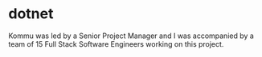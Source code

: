 # dotnet

Kommu was led by a Senior Project Manager and I was accompanied by a team of 15 Full Stack Software Engineers working on this project. 

